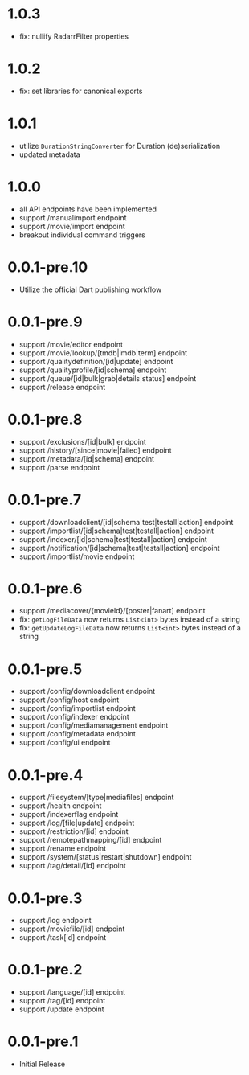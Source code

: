 # 1.0.3

- fix: nullify RadarrFilter properties

# 1.0.2

- fix: set libraries for canonical exports

# 1.0.1

- utilize `DurationStringConverter` for Duration (de)serialization
- updated metadata

# 1.0.0

- all API endpoints have been implemented
- support /manualimport endpoint
- support /movie/import endpoint
- breakout individual command triggers

# 0.0.1-pre.10

- Utilize the official Dart publishing workflow

# 0.0.1-pre.9

- support /movie/editor endpoint
- support /movie/lookup/[tmdb|imdb|term] endpoint
- support /qualitydefinition/[id|update] endpoint
- support /qualityprofile/[id|schema] endpoint
- support /queue/[id|bulk|grab|details|status] endpoint
- support /release endpoint

# 0.0.1-pre.8

- support /exclusions/[id|bulk] endpoint
- support /history/[since|movie|failed] endpoint
- support /metadata/[id|schema] endpoint
- support /parse endpoint

# 0.0.1-pre.7

- support /downloadclient/[id|schema|test|testall|action] endpoint
- support /importlist/[id|schema|test|testall|action] endpoint
- support /indexer/[id|schema|test|testall|action] endpoint
- support /notification/[id|schema|test|testall|action] endpoint
- support /importlist/movie endpoint

# 0.0.1-pre.6

- support /mediacover/{movieId}/[poster|fanart] endpoint
- fix: `getLogFileData` now returns `List<int>` bytes instead of a string
- fix: `getUpdateLogFileData` now returns `List<int>` bytes instead of a string

# 0.0.1-pre.5

- support /config/downloadclient endpoint
- support /config/host endpoint
- support /config/importlist endpoint
- support /config/indexer endpoint
- support /config/mediamanagement endpoint
- support /config/metadata endpoint
- support /config/ui endpoint

# 0.0.1-pre.4

- support /filesystem/[type|mediafiles] endpoint
- support /health endpoint
- support /indexerflag endpoint
- support /log/[file|update] endpoint
- support /restriction/[id] endpoint
- support /remotepathmapping/[id] endpoint
- support /rename endpoint
- support /system/[status|restart|shutdown] endpoint
- support /tag/detail/[id] endpoint

# 0.0.1-pre.3

- support /log endpoint
- support /moviefile/[id] endpoint
- support /task[id] endpoint

# 0.0.1-pre.2

- support /language/[id] endpoint
- support /tag/[id] endpoint
- support /update endpoint

# 0.0.1-pre.1

- Initial Release

